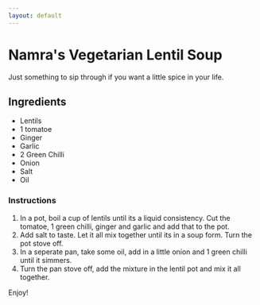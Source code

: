 ```yaml
---
layout: default 
---
```


# Namra's Vegetarian Lentil Soup 

Just something to sip through if you want a little spice in your life.

## Ingredients
- Lentils 
- 1 tomatoe
- Ginger
- Garlic
- 2 Green Chilli 
- Onion
- Salt
- Oil 

### Instructions
1. In a pot, boil a cup of lentils until its a liquid consistency. Cut the tomatoe, 1 green chilli, ginger and garlic and add that to the pot. 
2. Add salt to taste. Let it all mix together until its in a soup form. Turn the pot stove off. 
3. In a seperate pan, take some oil, add in a little onion and 1 green chilli until it simmers. 
4. Turn the pan stove off, add the mixture in the lentil pot and mix it all together. 

Enjoy!
